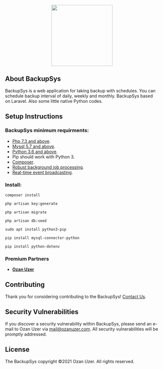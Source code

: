 <p align="center"><a href="https://laravel.com" target="_blank"><img src="https://backupsys.fikirkasabasi.com/logo.png" width="200"></a></p>


## About BackupSys

BackupSys is a web application for taking backup with schedules. You can schedule backup interval of daily, weekly and monthly. BackupSys based on Laravel. Also some little native Python codes.

## Setup Instructions

### BackupSys minimum requirments:

- [Php 7.3 and above](https://php.net).
- [Mysql 5.7 and above](https://mysql.com).
- [Python 3.6 and above](https://python.org).
- Pip should work with Python 3.
- [Composer](https://getcomposer.org).
- [Robust background job processing](https://laravel.com/docs/queues).
- [Real-time event broadcasting](https://laravel.com/docs/broadcasting).

### Install:

```
composer install
```
```
php artisan key:generate
```
```
php artisan migrate
```
```
php artisan db:seed
```
```
sudo apt install python3-pip
```
```
pip install mysql-connector-python
```
```
pip install python-dotenv
```


### Premium Partners

- **[Ozan Uzer](https://ozanuzer.com/)**

## Contributing

Thank you for considering contributing to the BackupSys! [Contact Us](mailto:mail@ozanuzer.com).

## Security Vulnerabilities

If you discover a security vulnerability within BackupSys, please send an e-mail to Ozan Uzer via [mail@ozanuzer.com](mailto:mail@ozanuzer.com). All security vulnerabilities will be promptly addressed.

## License

The BackupSys copyright ©2021 Ozan Uzer. All rights reserved.
